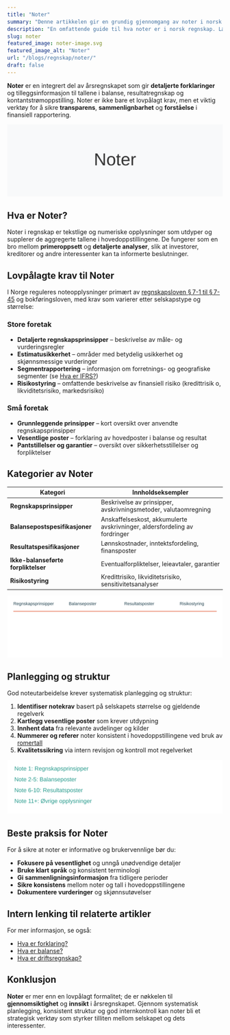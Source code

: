 ```yaml
---
title: "Noter"
summary: "Denne artikkelen gir en grundig gjennomgang av noter i norsk regnskap. Vi dekker lovkrav, kategorier av noter, planlegging, struktur, kvalitetssikring og beste praksis. Les om hvordan noter kan gjøre årsregnskapet mer transparent og forståelig for interessenter."
description: "En omfattende guide til hva noter er i norsk regnskap. Lær om lovpålagte krav, ulike kategorier, praktisk utarbeidelse og beste praksis for regnskapsnoter i årsregnskapet."
slug: noter
featured_image: noter-image.svg
featured_image_alt: "Noter"
url: "/blogs/regnskap/noter/"
draft: false
---
```


**Noter** er en integrert del av årsregnskapet som gir **detaljerte forklaringer** og tilleggsinformasjon til tallene i balanse, resultatregnskap og kontantstrømoppstilling. Noter er ikke bare et lovpålagt krav, men et viktig verktøy for å sikre **transparens**, **sammenlignbarhet** og **forståelse** i finansiell rapportering.

![Noter](noter-image.svg)

## Hva er Noter?

Noter i regnskap er tekstlige og numeriske opplysninger som utdyper og supplerer de aggregerte tallene i hovedoppstillingene. De fungerer som en bro mellom **primeroppsett** og **detaljerte analyser**, slik at investorer, kreditorer og andre interessenter kan ta informerte beslutninger.

## Lovpålagte krav til Noter

I Norge reguleres noteopplysninger primært av [regnskapsloven § 7-1 til § 7-45](/blogs/regnskap/hva-er-regnskapsloven "Hva er Regnskapsloven? Oversikt og Veiledning") og bokføringsloven, med krav som varierer etter selskapstype og størrelse:

### Store foretak
* **Detaljerte regnskapsprinsipper** – beskrivelse av måle- og vurderingsregler
* **Estimatusikkerhet** – områder med betydelig usikkerhet og skjønnsmessige vurderinger
* **Segmentrapportering** – informasjon om forretnings- og geografiske segmenter (se [Hva er IFRS?](/blogs/regnskap/hva-er-ifrs "Hva er IFRS? Komplett Guide til International Financial Reporting Standards"))
* **Risikostyring** – omfattende beskrivelse av finansiell risiko (kredittrisik o, likviditetsrisiko, markedsrisiko)

### Små foretak
* **Grunnleggende prinsipper** – kort oversikt over anvendte regnskapsprinsipper
* **Vesentlige poster** – forklaring av hovedposter i balanse og resultat
* **Pantstillelser og garantier** – oversikt over sikkerhetsstillelser og forpliktelser

## Kategorier av Noter

| Kategori                    | Innholdseksempler                                                        |
|-----------------------------|---------------------------------------------------------------------------|
| **Regnskapsprinsipper**         | Beskrivelse av prinsipper, avskrivningsmetoder, valutaomregning          |
| **Balansepostspesifikasjoner**  | Anskaffelseskost, akkumulerte avskrivninger, aldersfordeling av fordringer |
| **Resultatspesifikasjoner**     | Lønnskostnader, inntektsfordeling, finansposter                           |
| **Ikke-balanseførte forpliktelser** | Eventualforpliktelser, leieavtaler, garantier                         |
| **Risikostyring**               | Kredittrisiko, likviditetsrisiko, sensitivitetsanalyser                   |

![Noter Kategorier](noter-categories.svg)

## Planlegging og struktur

God noteutarbeidelse krever systematisk planlegging og struktur:

1. **Identifiser notekrav** basert på selskapets størrelse og gjeldende regelverk
2. **Kartlegg vesentlige poster** som krever utdypning
3. **Innhent data** fra relevante avdelinger og kilder
4. **Nummerer og referer** noter konsistent i hovedoppstillingene ved bruk av [romertall](/blogs/regnskap/romertall "Romertall i Regnskap: Bruk av Romertall i Noter og Kapittelnummerering")
5. **Kvalitetssikring** via intern revisjon og kontroll mot regelverket

![Noter Struktur](noter-structure.svg)

## Beste praksis for Noter

For å sikre at noter er informative og brukervennlige bør du:

- **Fokusere på vesentlighet** og unngå unødvendige detaljer
- **Bruke klart språk** og konsistent terminologi
- **Gi sammenligningsinformasjon** fra tidligere perioder
- **Sikre konsistens** mellom noter og tall i hovedoppstillingene
- **Dokumentere vurderinger** og skjønnsutøvelser

## Intern lenking til relaterte artikler

For mer informasjon, se også:

- [Hva er forklaring?](/blogs/regnskap/forklaring "Hva er forklaring i regnskap? Komplett Guide til Forklaringer og Fotnoter")
- [Hva er balanse?](/blogs/regnskap/hva-er-balanse "Hva er Balanse i Regnskap? Komplett Guide til Balansens Oppbygging og Funksjon")
- [Hva er driftsregnskap?](/blogs/regnskap/hva-er-driftsregnskap "Hva er Driftsregnskap? Komplett Guide til Driftsregnskapet i Norge")

## Konklusjon

**Noter** er mer enn en lovpålagt formalitet; de er nøkkelen til **gjennomsiktighet** og **innsikt** i årsregnskapet. Gjennom systematisk planlegging, konsistent struktur og god internkontroll kan noter bli et strategisk verktøy som styrker tilliten mellom selskapet og dets interessenter.
